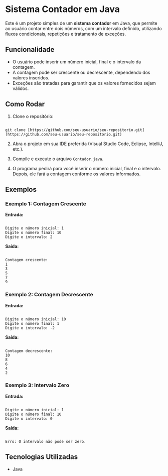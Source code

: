 # Sistema Contador em Java

Este é um projeto simples de um **sistema contador** em Java, que permite ao usuário contar entre dois números, com um intervalo definido, utilizando fluxos condicionais, repetições e tratamento de exceções.

## Funcionalidade

- O usuário pode inserir um número inicial, final e o intervalo da contagem.
- A contagem pode ser crescente ou decrescente, dependendo dos valores inseridos.
- Exceções são tratadas para garantir que os valores fornecidos sejam válidos.

## Como Rodar

1. Clone o repositório:
```

git clone [https://github.com/seu-usuario/seu-repositorio.git](https://github.com/seu-usuario/seu-repositorio.git)

```

2. Abra o projeto em sua IDE preferida (Visual Studio Code, Eclipse, IntelliJ, etc.).

3. Compile e execute o arquivo `Contador.java`.

4. O programa pedirá para você inserir o número inicial, final e o intervalo. Depois, ele fará a contagem conforme os valores informados.

## Exemplos

### Exemplo 1: Contagem Crescente

**Entrada:**
```

Digite o número inicial: 1
Digite o número final: 10
Digite o intervalo: 2

```

**Saída:**
```

Contagem crescente:
1
3
5
7
9

```

### Exemplo 2: Contagem Decrescente

**Entrada:**
```

Digite o número inicial: 10
Digite o número final: 1
Digite o intervalo: -2

```

**Saída:**
```

Contagem decrescente:
10
8
6
4
2

```

### Exemplo 3: Intervalo Zero

**Entrada:**
```

Digite o número inicial: 1
Digite o número final: 10
Digite o intervalo: 0

```

**Saída:**
```

Erro: O intervalo não pode ser zero.

```

## Tecnologias Utilizadas

- Java
